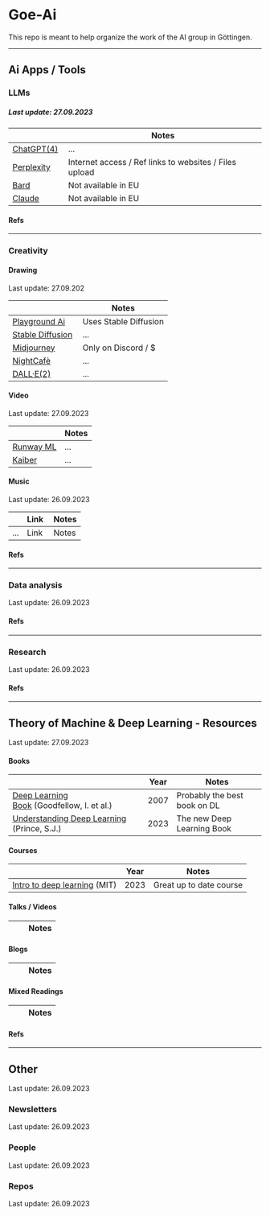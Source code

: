 # Goe-Ai

This repo is meant to help organize the work of the AI group in Göttingen.

___

## Ai Apps / Tools

### LLMs
##### Last update: 27.09.2023

|  | Notes |
|---|---|
| [ChatGPT(4)](https://chat.openai.com) | ... |
| [Perplexity](https://www.perplexity.ai) | Internet access / Ref links to websites / Files upload |
| [Bard](https://bard.google.com/?hl=en) | Not available in EU |
| [Claude](https://claude.ai) | Not available in EU |

#### Refs

___

### Creativity

#### Drawing
Last update: 27.09.202

|  | Notes |
|---|---|
| [Playground Ai](https://playgroundai.com) | Uses Stable Diffusion |
| [Stable Diffusion](https://stability.ai) | ... |
| [Midjourney](https://www.midjourney.com/) | Only on Discord / $ |
| [NightCafè](https://creator.nightcafe.studio) | ... |
| [DALL·E(2)](https://openai.com/dall-e-2) | ... |


#### Video
Last update: 27.09.2023

|  | Notes |
|---|---|
| [Runway ML](https://runwayml.com) | ... |
| [Kaiber](https://kaiber.ai) | ... |

#### Music
Last update: 26.09.2023

|  | Link | Notes |
|---|---|---|
| ... | Link | Notes |


#### Refs

___

### Data analysis
Last update: 26.09.2023

#### Refs

___

### Research
Last update: 26.09.2023

#### Refs

___

## Theory of Machine & Deep Learning - Resources 
Last update: 27.09.2023

#### Books
|  | Year | Notes |
|---|---|---|
| [Deep Learning Book](https://www.deeplearningbook.org) (Goodfellow, I. et al.)| 2007 | Probably the best book on DL |
| [Understanding Deep Learning](https://udlbook.github.io/udlbook/) (Prince, S.J.)| 2023 | The new Deep Learning Book |

#### Courses
|  | Year | Notes |
|---|---|---|
| [Intro to deep learning](http://introtodeeplearning.com) (MIT) | 2023 | Great up to date course |

#### Talks / Videos
|  |  | Notes |
|---|---|---|

#### Blogs
|  |  | Notes |
|---|---|---|

#### Mixed Readings
|  |  | Notes |
|---|---|---|


#### Refs

___

## Other
Last update: 26.09.2023

### Newsletters
Last update: 26.09.2023

### People
Last update: 26.09.2023

### Repos
Last update: 26.09.2023




